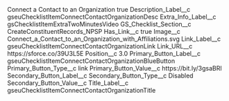 <?xml version="1.0" encoding="UTF-8"?>
<CustomMetadata xmlns="http://soap.sforce.com/2006/04/metadata" xmlns:xsi="http://www.w3.org/2001/XMLSchema-instance" xmlns:xsd="http://www.w3.org/2001/XMLSchema">
    <label>Connect a Contact to an Organization</label>
    <protected>true</protected>
    <values>
        <field>Description_Label__c</field>
        <value xsi:type="xsd:string">gseuChecklistItemConnectContactOrganizationDesc</value>
    </values>
    <values>
        <field>Extra_Info_Label__c</field>
        <value xsi:type="xsd:string">gsChecklistItemExtraTwoMinutesVideo</value>
    </values>
    <values>
        <field>GS_Checklist_Section__c</field>
        <value xsi:type="xsd:string">CreateConstituentRecords_NPSP</value>
    </values>
    <values>
        <field>Has_Link__c</field>
        <value xsi:type="xsd:boolean">true</value>
    </values>
    <values>
        <field>Image__c</field>
        <value xsi:type="xsd:string">Connect_a_Contact_to_an_Organization_with_Affiliations.svg</value>
    </values>
    <values>
        <field>Link_Label__c</field>
        <value xsi:type="xsd:string">gseuChecklistItemConnectContactOrganizationLink</value>
    </values>
    <values>
        <field>Link_URL__c</field>
        <value xsi:type="xsd:string">https://sforce.co/39U3L5E</value>
    </values>
    <values>
        <field>Position__c</field>
        <value xsi:type="xsd:double">3.0</value>
    </values>
    <values>
        <field>Primary_Button_Label__c</field>
        <value xsi:type="xsd:string">gseuChecklistItemConnectContactOrganizationBlueButton</value>
    </values>
    <values>
        <field>Primary_Button_Type__c</field>
        <value xsi:type="xsd:string">link</value>
    </values>
    <values>
        <field>Primary_Button_Value__c</field>
        <value xsi:type="xsd:string">https://bit.ly/3gsaBRl</value>
    </values>
    <values>
        <field>Secondary_Button_Label__c</field>
        <value xsi:nil="true"/>
    </values>
    <values>
        <field>Secondary_Button_Type__c</field>
        <value xsi:type="xsd:string">Disabled</value>
    </values>
    <values>
        <field>Secondary_Button_Value__c</field>
        <value xsi:nil="true"/>
    </values>
    <values>
        <field>Title_Label__c</field>
        <value xsi:type="xsd:string">gseuChecklistItemConnectContactOrganizationTitle</value>
    </values>
</CustomMetadata>
